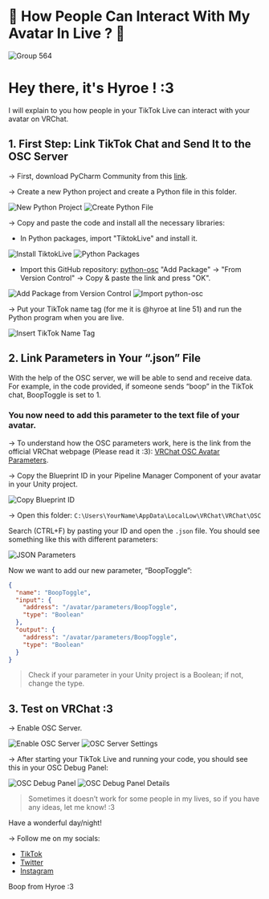 # 🔴 How People Can Interact With My Avatar In Live ? 👥

![Group 564](https://github.com/HyroeVRC/TiktokToOSC/assets/170990155/fc085160-6bb6-41eb-a3e1-0c737d851392)

# Hey there, it's Hyroe ! :3

I will explain to you how people in your TikTok Live can interact with your avatar on VRChat.

## 1. First Step: Link TikTok Chat and Send It to the OSC Server

→ First, download PyCharm Community from this [link](https://www.jetbrains.com/pycharm/download/download-thanks.html?platform=windows&code=PCC).

→ Create a new Python project and create a Python file in this folder.

![New Python Project](https://github.com/HyroeVRC/TiktokToOSC/assets/170990155/983f4efb-e8aa-4b4a-a22f-8c6d1c4c356b)
![Create Python File](https://github.com/HyroeVRC/TiktokToOSC/assets/170990155/e8fccf90-bea9-4789-bfa1-5dd68f568ac3)

→ Copy and paste the code and install all the necessary libraries:
- In Python packages, import "TiktokLive" and install it.

![Install TiktokLive](https://github.com/HyroeVRC/TiktokToOSC/assets/170990155/4597f5a0-6f6a-447b-8261-60fee8fabf33)
![Python Packages](https://github.com/HyroeVRC/TiktokToOSC/assets/170990155/70d99656-a8be-43d9-b0ac-42cd85861908)

- Import this GitHub repository: [python-osc](https://github.com/attwad/python-osc)
  "Add Package" → "From Version Control" → Copy & paste the link and press "OK".

![Add Package from Version Control](https://github.com/HyroeVRC/TiktokToOSC/assets/170990155/c7d4fa9b-0182-4f69-a528-291f2a9bcf48)
![Import python-osc](https://github.com/HyroeVRC/TiktokToOSC/assets/170990155/3a1c149f-da94-4813-a915-6bd088551d52)

→ Put your TikTok name tag (for me it is @hyroe at line 51) and run the Python program when you are live.

![Insert TikTok Name Tag](https://github.com/HyroeVRC/TiktokToOSC/assets/170990155/100a0e86-8733-46ae-927f-052b550b4581)

## 2. Link Parameters in Your “.json” File

With the help of the OSC server, we will be able to send and receive data.
For example, in the code provided, if someone sends “boop” in the TikTok chat, BoopToggle is set to 1.

### You now need to add this parameter to the text file of your avatar.

→ To understand how the OSC parameters work, here is the link from the official VRChat webpage (Please read it :3): [VRChat OSC Avatar Parameters](https://docs.vrchat.com/docs/osc-avatar-parameters).

→ Copy the Blueprint ID in your Pipeline Manager Component of your avatar in your Unity project.

![Copy Blueprint ID](https://github.com/HyroeVRC/TiktokToOSC/assets/170990155/24a76fe5-8c09-4d54-9ab6-4e35a7a5a23b)

→ Open this folder: `C:\Users\YourName\AppData\LocalLow\VRChat\VRChat\OSC`

Search (CTRL+F) by pasting your ID and open the `.json` file.
You should see something like this with different parameters:

![JSON Parameters](https://github.com/HyroeVRC/TiktokToOSC/assets/170990155/aeea7185-e6a8-48ce-b9f0-ce510e7440cb)

Now we want to add our new parameter, “BoopToggle”:
```json
{
  "name": "BoopToggle",
  "input": {
    "address": "/avatar/parameters/BoopToggle",
    "type": "Boolean"
  },
  "output": {
    "address": "/avatar/parameters/BoopToggle",
    "type": "Boolean"
  }
}
```
> Check if your parameter in your Unity project is a Boolean; if not, change the type.

## 3. Test on VRChat :3

→ Enable OSC Server.

![Enable OSC Server](https://github.com/HyroeVRC/TiktokToOSC/assets/170990155/3411ea1b-76cd-4bc1-b9fe-a91c14ae7df7)
![OSC Server Settings](https://github.com/HyroeVRC/TiktokToOSC/assets/170990155/78359d0e-7062-4bb9-b16a-b3816f448580)

→ After starting your TikTok Live and running your code, you should see this in your OSC Debug Panel:

![OSC Debug Panel](https://github.com/HyroeVRC/TiktokToOSC/assets/170990155/5b4cf95a-1ff3-4b30-a78a-72b157a58a08)
![OSC Debug Panel Details](https://github.com/HyroeVRC/TiktokToOSC/assets/170990155/9524090b-ffe9-4c01-90c9-57908f367a52)

> Sometimes it doesn’t work for some people in my lives, so if you have any ideas, let me know! :3

Have a wonderful day/night!

→ Follow me on my socials:
- [TikTok](https://www.tiktok.com/@hyroe)
- [Twitter](https://x.com/_Hyroe_)
- [Instagram](https://www.instagram.com/hyroevr/)

Boop from Hyroe :3
